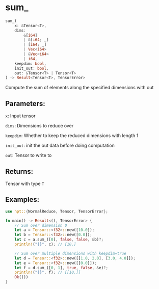 # sum_
```rust
sum_(
    x: &Tensor<T>, 
    dims: 
        &[i64]
        | &[i64; _]
        | [i64; _] 
        | Vec<i64> 
        | &Vec<i64>
        | i64,
    keepdim: bool,
    init_out: bool,
    out: &Tensor<T> | Tensor<T>
) -> Result<Tensor<T>, TensorError>
```
Compute the sum of elements along the specified dimensions with out

## Parameters:
`x`: Input tensor

`dims`: Dimensions to reduce over

`keepdim`: Whether to keep the reduced dimensions with length 1

`init_out`: init the out data before doing computation   

`out`: Tensor to write to

## Returns:
Tensor with type `T`

## Examples:
```rust
use hpt::{NormalReduce, Tensor, TensorError};

fn main() -> Result<(), TensorError> {
    // Sum over dimension 0
    let a = Tensor::<f32>::new([10.0]);
    let b = Tensor::<f32>::new([0.0]);
    let c = a.sum_([0], false, false, &b)?;
    println!("{}", c); // [10.]

    // Sum over multiple dimensions with keepdim=true
    let d = Tensor::<f32>::new([[1.0, 2.0], [3.0, 4.0]]);
    let e = Tensor::<f32>::new([[0.0]]);
    let f = d.sum_([0, 1], true, false, &e)?;
    println!("{}", f); // [[10.]]
    Ok(())
}
```
